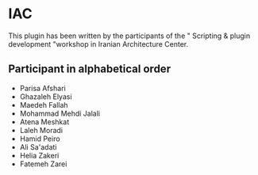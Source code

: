 # IAC #
This plugin has been written by the participants of the " Scripting &amp; plugin development "workshop in Iranian Architecture Center.
## Participant in alphabetical order ##

* Parisa	Afshari
* Ghazaleh	Elyasi
* Maedeh	Fallah
* Mohammad Mehdi 	Jalali
* Atena	Meshkat
* Laleh	Moradi
* Hamid	Peiro
* Ali	Sa'adati
* Helia	Zakeri
* Fatemeh	Zarei
